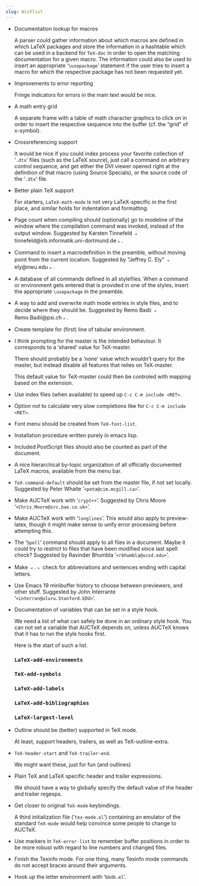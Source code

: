 ```yaml
---
slug: Wishlist
---
```


*   Documentation lookup for macros

    A parser could gather information about which macros are defined in which LaTeX packages and store the information in a hashtable which can be used in a backend for `TeX-doc` in order to open the matching documentation for a given macro. The information could also be used to insert an appropriate ‘`\usepackage`’ statement if the user tries to insert a macro for which the respective package has not been requested yet.

*   Improvements to error reporting

    Fringe indicators for errors in the main text would be nice.

*   A math entry grid

    A separate frame with a table of math character graphics to click on in order to insert the respective sequence into the buffer (cf. the “grid" of x-symbol).

*   Crossreferencing support

    It would be nice if you could index process your favorite collection of ‘`.dtx`’ files (such as the LaTeX source), just call a command on arbitrary control sequence, and get either the DVI viewer opened right at the definition of that macro (using Source Specials), or the source code of the ‘`.dtx`’ file.

*   Better plain TeX support

    For starters, `LaTeX-math-mode` is not very LaTeX-specific in the first place, and similar holds for indentation and formatting.

*   Page count when compiling should (optionally) go to modeline of the window where the compilation command was invoked, instead of the output window. Suggested by Karsten Tinnefeld ﹤tinnefeld\@irb.informatik.uni-dortmund.de﹥.

*   Command to insert a macrodefinition in the preamble, without moving point from the current location. Suggested by "Jeffrey C. Ely" ﹤ely\@nwu.edu﹥.

*   A database of all commands defined in all stylefiles. When a command or environment gets entered that is provided in one of the styles, insert the appropriate `\usepackage` in the preamble.

*   A way to add and overwrite math mode entries in style files, and to decide where they should be. Suggested by Remo Badii ﹤Remo.Badii\@psi.ch﹥.

*   Create template for (first) line of tabular environment.

*   I think prompting for the master is the intended behaviour. It corresponds to a ‘shared’ value for TeX-master.

    There should probably be a ‘none’ value which wouldn’t query for the master, but instead disable all features that relies on TeX-master.

    This default value for TeX-master could then be controled with mapping based on the extension.

*   Use index files (when available) to speed up `C-c C-m include <RET>`.

*   Option not to calculate very slow completions like for `C-c C-m include <RET>`.

*   Font menu should be created from `TeX-font-list`.

*   Installation procedure written purely in emacs lisp.

*   Included PostScript files should also be counted as part of the document.

*   A nice hierarchical by-topic organization of all officially documented LaTeX macros, available from the menu bar.

*   `TeX-command-default` should be set from the master file, if not set locally. Suggested by Peter Whaite ‘`<peta@cim.mcgill.ca>`’.

*   Make AUCTeX work with ‘`crypt++`’. Suggested by Chris Moore ‘`<Chris.Moore@src.bae.co.uk>`’.

*   Make AUCTeX work with ‘`longlines`’. This would also apply to preview-latex, though it might make sense to unify error processing before attempting this.

*   The ‘`Spell`’ command should apply to all files in a document. Maybe it could try to restrict to files that have been modified since last spell check? Suggested by Ravinder Bhumbla ‘`<rbhumbla@ucsd.edu>`’.

*   Make ﹤.﹥ check for abbreviations and sentences ending with capital letters.

*   Use Emacs 19 minibuffer history to choose between previewers, and other stuff. Suggested by John Interrante ‘`<interran@uluru.Stanford.EDU>`’.

*   Documentation of variables that can be set in a style hook.

    We need a list of what can safely be done in an ordinary style hook. You can not set a variable that AUCTeX depends on, unless AUCTeX knows that it has to run the style hooks first.

    Here is the start of such a list.

    ### `LaTeX-add-environments`

    ### `TeX-add-symbols`

    ### `LaTeX-add-labels`

    ### `LaTeX-add-bibliographies`

    ### `LaTeX-largest-level`

*   Outline should be (better) supported in TeX mode.

    At least, support headers, trailers, as well as TeX-outline-extra.

*   `TeX-header-start` and `TeX-trailer-end`.

    We might want these, just for fun (and outlines)

*   Plain TeX and LaTeX specific header and trailer expressions.

    We should have a way to globally specify the default value of the header and trailer regexps.

*   Get closer to original `TeX-mode` keybindings.

    A third initialization file (‘`tex-mode.el`’) containing an emulator of the standard `TeX-mode` would help convince some people to change to AUCTeX.

*   Use markers in `TeX-error-list` to remember buffer positions in order to be more robust with regard to line numbers and changed files.

*   Finish the Texinfo mode. For one thing, many Texinfo mode commands do not accept braces around their arguments.

*   Hook up the letter environment with ‘`bbdb.el`’.
